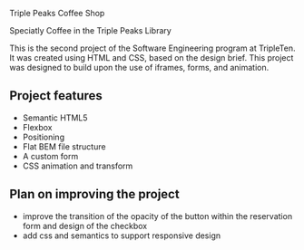 Triple Peaks Coffee Shop

Speciatly Coffee in the Triple Peaks Library

This is the second project of the Software Engineering program at TripleTen. It was created using HTML and CSS, based on the design brief. This project was designed to build upon the use of iframes, forms, and animation.

## Project features

- Semantic HTML5
- Flexbox
- Positioning
- Flat BEM file structure
- A custom form
- CSS animation and transform

## Plan on improving the project

- improve the transition of the opacity of the button within the reservation form and design of the checkbox
- add css and semantics to support responsive design
